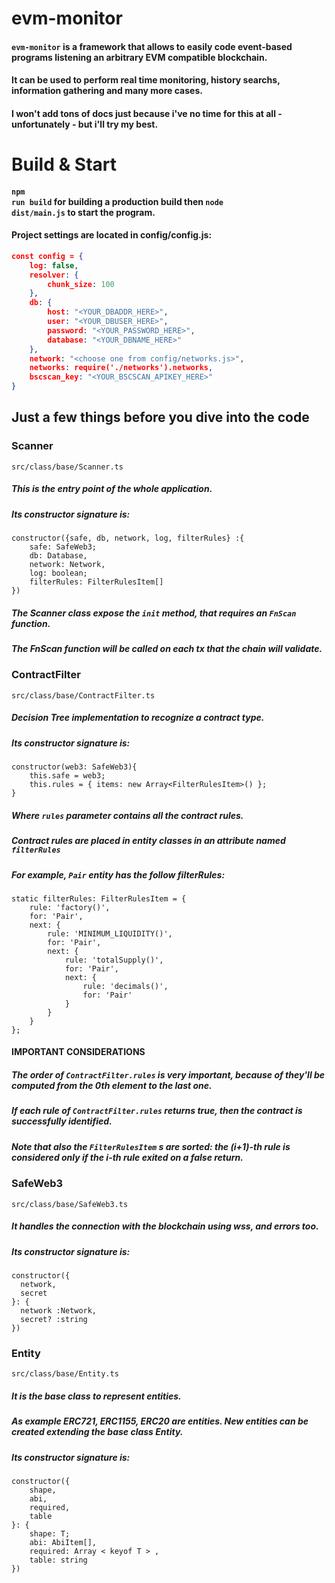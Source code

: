 # evm-monitor
#### <code>evm-monitor</code> is a framework that allows to easily code event-based programs listening an arbitrary EVM compatible blockchain.
#### It can be used to perform real time monitoring, history searchs, information gathering and many more cases.
#### I won't add tons of docs just because i've no time for this at all - unfortunately - but i'll try my best.

# Build & Start 
#### <code>npm run build</code> for building a production build then <code>node dist/main.js</code> to start the program.

#### Project settings are located in config/config.js:

```json
const config = {
    log: false,
    resolver: {
        chunk_size: 100
    },
    db: {
        host: "<YOUR_DBADDR_HERE>",
        user: "<YOUR_DBUSER_HERE>",
        password: "<YOUR_PASSWORD_HERE>",
        database: "<YOUR_DBNAME_HERE>"
    },
    network: "<choose one from config/networks.js>",
    networks: require('./networks').networks,
    bscscan_key: "<YOUR_BSCSCAN_APIKEY_HERE>"
}
```
</code>

## Just a few things before you dive into the code

### Scanner
```src/class/base/Scanner.ts```
##### This is the entry point of the whole application.
##### Its constructor signature is:
```
constructor({safe, db, network, log, filterRules} :{
    safe: SafeWeb3;
    db: Database,
    network: Network,
    log: boolean;
    filterRules: FilterRulesItem[]
})
 ```
 
##### The Scanner class expose the <code>init</code> method, that requires an <code>FnScan</code> function.
##### The FnScan function will be called on each tx that the chain will validate.
 
### ContractFilter
```src/class/base/ContractFilter.ts```
##### Decision Tree implementation to recognize a contract type. 
##### Its constructor signature is:
```
constructor(web3: SafeWeb3){
    this.safe = web3;
    this.rules = { items: new Array<FilterRulesItem>() };
}
 ```
 
##### Where <code>rules</code> parameter contains all the contract rules.
##### Contract rules are placed in entity classes in an attribute named <code>filterRules</code>
##### For example, <code>Pair</code> entity has the follow filterRules:
```
static filterRules: FilterRulesItem = {
    rule: 'factory()',
    for: 'Pair',
    next: {
        rule: 'MINIMUM_LIQUIDITY()',
        for: 'Pair',
        next: {
            rule: 'totalSupply()',
            for: 'Pair',
            next: {
                rule: 'decimals()',
                for: 'Pair'
            }
        }
    }
};
 ```
#### IMPORTANT CONSIDERATIONS
##### The order of <code>ContractFilter.rules</code> is very important, because of they'll be computed from the 0th element to the last one.
##### If each rule of <code>ContractFilter.rules</code> returns true, then the contract is successfully identified.
##### Note that also the <code>FilterRulesItem</code> s are sorted:  the (i+1)-th rule is considered only if the i-th rule exited on a false return.

### SafeWeb3
```src/class/base/SafeWeb3.ts```
##### It handles the connection with the blockchain using wss, and errors too.
##### Its constructor signature is:
```
constructor({
  network,
  secret
}: {
  network :Network,
  secret? :string
})
 ```

### Entity
```src/class/base/Entity.ts```
##### It is the base class to represent entities. 
##### As example ERC721, ERC1155, ERC20 are entities. New entities can be created extending the base class Entity. 
##### Its constructor signature is:
```
constructor({
    shape,
    abi,
    required,
    table
}: {
    shape: T;
    abi: AbiItem[],
    required: Array < keyof T > ,
    table: string
})
```
